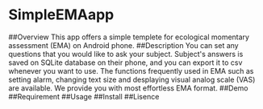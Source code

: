 # SimpleEMAapp
##Overview
This app offers a simple templete for ecological momentary assessment (EMA) on Android phone.
##Description
You can set any questions that you would like to ask your subject.
Subject's answers is saved on SQLite database on their phone, and you can export it to csv whenever you want to use.
The functions frequently used in EMA such as setting alarm, changing text size and desplaying visual analog scale (VAS) are available.
We provide you with most effortless EMA format.
##Demo
##Requirement
##Usage
##Install
##Lisence
